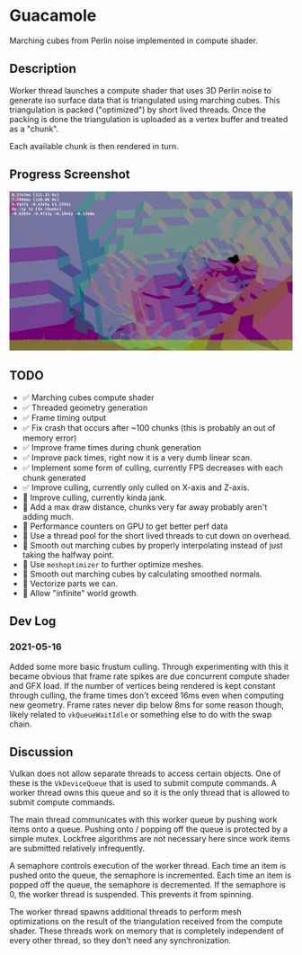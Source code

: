 # Guacamole

Marching cubes from Perlin noise implemented in compute shader.

## Description

Worker thread launches a compute shader that uses 3D Perlin noise to generate iso surface data that is triangulated using marching cubes.
This triangulation is packed ("optimized") by short lived threads.
Once the packing is done the triangulation is uploaded as a vertex buffer and treated as a "chunk".

Each available chunk is then rendered in turn.

## Progress Screenshot
![](screenshot.png)

## TODO
- ✅ Marching cubes compute shader
- ✅ Threaded geometry generation
- ✅ Frame timing output
- ✅ Fix crash that occurs after ~100 chunks (this is probably an out of memory error)
- ✅ Improve frame times during chunk generation
- ✅ Improve pack times, right now it is a very dumb linear scan.
- ✅ Implement some form of culling, currently FPS decreases with each chunk generated
- ✅ Improve culling, currently only culled on X-axis and Z-axis.
- 🔲 Improve culling, currently kinda jank.
- 🔲 Add a max draw distance, chunks very far away probably aren't adding much.
- 🔲 Performance counters on GPU to get better perf data
- 🔲 Use a thread pool for the short lived threads to cut down on overhead.
- 🔲 Smooth out marching cubes by properly interpolating instead of just taking the halfway point.
- 🔲 Use `meshoptimizer` to further optimize meshes.
- 🔲 Smooth out marching cubes by calculating smoothed normals.
- 🔲 Vectorize parts we can.
- 🔲 Allow "infinite" world growth.

## Dev Log

### 2021-05-16
Added some more basic frustum culling.
Through experimenting with this it became obvious that frame rate spikes are due concurrent compute shader and GFX load.
If the number of vertices being rendered is kept constant through culling, the frame times don't exceed 16ms even when computing new geometry.
Frame rates never dip below 8ms for some reason though, likely related to `vkQueueWaitIdle` or something else to do with the swap chain.

## Discussion

Vulkan does not allow separate threads to access certain objects.
One of these is the `VkDeviceQueue` that is used to submit compute commands.
A worker thread owns this queue and so it is the only thread that is allowed to submit compute commands.

The main thread communicates with this worker queue by pushing work items onto a queue.
Pushing onto / popping off the queue is protected by a simple mutex.
Lockfree algorithms are not necessary here since work items are submitted relatively infrequently.

A semaphore controls execution of the worker thread.
Each time an item is pushed onto the queue, the semaphore is incremented.
Each time an item is popped off the queue, the semaphore is decremented.
If the semaphore is 0, the worker thread is suspended.
This prevents it from spinning.

The worker thread spawns additional threads to perform mesh optimizations on the result of the triangulation received from the compute shader.
These threads work on memory that is completely independent of every other thread, so they don't need any synchronization.
